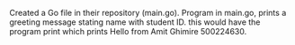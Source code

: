 Created a Go file in their repository (main.go). Program in main.go, prints a greeting message stating name with student ID. this would have the program print which prints Hello from Amit Ghimire 500224630.
